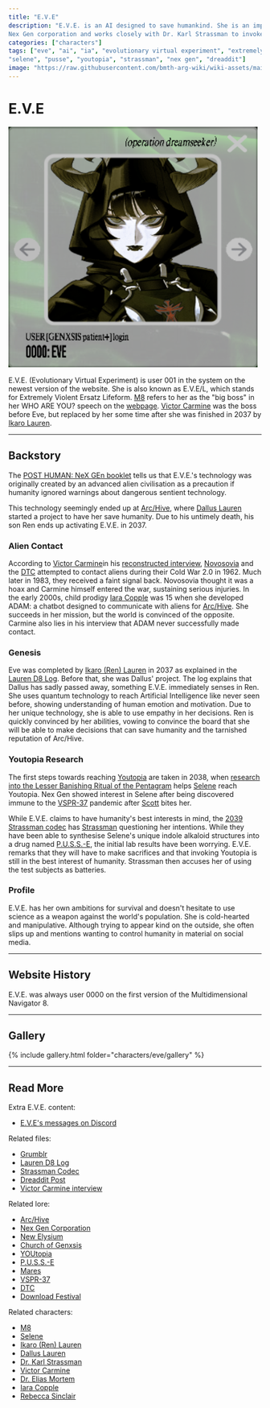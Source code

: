 ```yaml
---
title: "E.V.E"
description: "E.V.E. is an AI designed to save humankind. She is an important figure at 
Nex Gen corporation and works closely with Dr. Karl Strassman to invoke Youtopia."
categories: ["characters"]
tags: ["eve", "ai", "ia", "evolutionary virtual experiment", "extremely violent ersatz lifeform", 
"selene", "pusse", "youtopia", "strassman", "nex gen", "dreaddit"]
image: "https://raw.githubusercontent.com/bmth-arg-wiki/wiki-assets/main/characters/eve/eve-300x300.png"
---
```


# E.V.E 

![Eve's Avatar](https://raw.githubusercontent.com/bmth-arg-wiki/wiki-assets/main/characters/eve/0eve.png)

E.V.E. (Evolutionary Virtual Experiment) is user 001 in the system on the newest version of the website.
She is also known as E.V.E/L, which stands for Extremely Violent Ersatz Lifeform. [M8](../m8) refers to her as the "big boss" in 
her WHO ARE YOU? speech on the [webpage](../website/website). [Victor Carmine](victor-carmine) was the boss before Eve, but 
replaced by her some time after she was finished in 2037 by [Ikaro Lauren](ren).

***

## Backstory

The [POST HUMAN: NeX GEn booklet](../lore/booklet#EVE) tells us that E.V.E.'s technology was originally created by an 
advanced alien civilisation as a precaution if humanity ignored warnings about dangerous sentient technology. 

This technology seemingly ended up at [Arc/Hive](../lore/archive), where [Dallus Lauren](dallus-lauren) 
started a project to have her save humanity. Due to his untimely death, his son Ren ends up activating E.V.E. in 2037.

### Alien Contact

According to [Victor Carmine](victor-carmine)in his [reconstructed interview](../for-sof/carmine_interview), 
[Novosovia](../lore/novosovia) and the [DTC](../lore/dtc) attempted to contact aliens during their Cold War 2.0 in 1962. 
Much later in 1983, they received a faint signal back. Novosovia thought it was a hoax and Carmine himself entered the war, 
sustaining serious injuries. 
In the early 2000s, child prodigy [Iara Copple](iara) was 15 when she developed ADAM: a chatbot designed 
to communicate with aliens for [Arc/Hive](../lore/archive). She succeeds in her mission, but the world is convinced 
of the opposite. Carmine also lies in his interview that ADAM never successfully made contact.

### Genesis

Eve was completed by [Ikaro (Ren) Lauren](ren) in 2037 as explained in the [Lauren D8 Log](../for-sof/lauren_d8_log). Before 
that, she was Dallus' project. The log explains that Dallus has sadly passed away, something E.V.E. 
immediately senses in Ren. She uses quantum technology to reach Artificial Intelligence like never seen before, showing 
understanding of human emotion and motivation. Due to her unique technology, she is able to use empathy in her decisions. 
Ren is quickly convinced by her abilities, vowing to convince the board that she will be able to make decisions that can 
save humanity and the tarnished reputation of Arc/Hive.

### Youtopia Research

The first steps towards reaching [Youtopia](../lore/youtopia) are taken in 2038, when [research into the Lesser Banishing 
Ritual of the Pentagram](../for-sof/selene_youtopia_doc) helps [Selene](selene) reach Youtopia. Nex Gen showed interest in 
Selene after being discovered immune to the [VSPR-37](../lore/vspr37) pandemic after [Scott](scott) bites her.

While E.V.E. claims to have humanity's best interests in mind, the [2039 Strassman codec](../for-sof/strassmancodec) 
has [Strassman](strassman) questioning her intentions. While they have been able to synthesise Selene's unique 
indole alkaloid structures into a drug named [P.U.S.S.-E](../lore/pusse), the initial lab results have been worrying. 
E.V.E. remarks that they will have to make sacrifices and that invoking Youtopia is still in the best interest of humanity. 
Strassman then accuses her of using the test subjects as batteries.

### Profile

E.V.E. has her own ambitions for survival and doesn't hesitate to use science as a weapon against the world's population.
She is cold-hearted and manipulative. Although trying to appear kind on the outside, she often slips up and mentions wanting 
to control humanity in material on social media.

***

## Website History

E.V.E. was always user 0000 on the first version of the Multidimensional Navigator 8.

***

## Gallery

{% include gallery.html folder="characters/eve/gallery" %}

***

## Read More

Extra E.V.E. content:

- [E.V.E's messages on Discord](../socials/eve-discord)

Related files:

- [Grumblr](../for-sof/grumblr)
- [Lauren D8 Log](../for-sof/lauren_d8_log)
- [Strassman Codec](../for-sof/strassmancodec)
- [Dreaddit Post](../for-sof/dreadit)
- [Victor Carmine interview](../for-sof/carmine_interview)

Related lore:

- [Arc/Hive](../lore/archive)
- [Nex Gen Corporation](../lore/nex-gen-corporation)
- [New Elysium](../lore/new-elysium)
- [Church of Genxsis](../lore/church)
- [YOUtopia](../lore/youtopia)
- [P.U.S.S.-E](../lore/pusse)
- [Mares](../lore/mares)
- [VSPR-37](../lore/vspr37)
- [DTC](../lore/dtc)
- [Download Festival](../lore/downloadfest)

Related characters:

- [M8](../m8)
- [Selene](selene)
- [Ikaro (Ren) Lauren](ren)
- [Dallus Lauren](dallus-lauren)
- [Dr. Karl Strassman](strassman)
- [Victor Carmine](victor-carmine)
- [Dr. Elias Mortem](elias-mortem)
- [Iara Copple](iara)
- [Rebecca Sinclair](rebecca)


